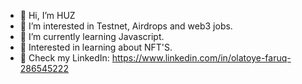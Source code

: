 - 👋 Hi, I’m HUZ
- 👀 I’m interested in Testnet, Airdrops and web3 jobs.
- 🌱 I’m currently learning Javascript.
- 💞️ Interested in learning about NFT'S.
- 🥺 Check my LinkedIn: https://www.linkedin.com/in/olatoye-faruq-286545222

<!---
HUZI2000/HUZI2000 is a ✨ special ✨ repository because its `README.md` (this file) appears on your GitHub profile.
You can click the Preview link to take a look at your changes.
--->
